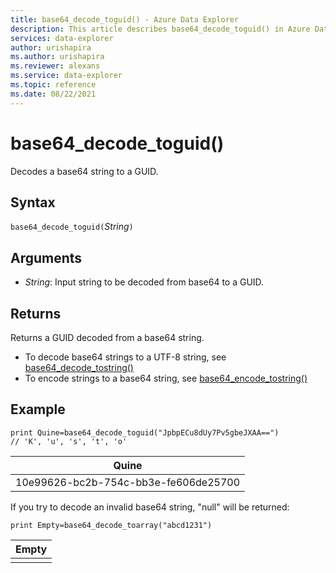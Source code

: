 ```yaml
---
title: base64_decode_toguid() - Azure Data Explorer
description: This article describes base64_decode_toguid() in Azure Data Explorer.
services: data-explorer
author: urishapira
ms.author: urishapira
ms.reviewer: alexans
ms.service: data-explorer
ms.topic: reference
ms.date: 08/22/2021
---
```

# base64_decode_toguid()

Decodes a base64 string to a GUID.

## Syntax

`base64_decode_toguid(`*String*`)`

## Arguments

* *String*: Input string to be decoded from base64 to a GUID.

## Returns

Returns a GUID decoded from a base64 string.

* To decode base64 strings to a UTF-8 string, see [base64_decode_tostring()](base64_decode_tostringfunction.md)
* To encode strings to a base64 string, see [base64_encode_tostring()](base64_encode_tostringfunction.md)

## Example

<!-- csl: https://help.kusto.windows.net/Samples -->
```kusto
print Quine=base64_decode_toguid("JpbpECu8dUy7Pv5gbeJXAA==")  
// 'K', 'u', 's', 't', 'o'
```

|Quine|
|-----|
|10e99626-bc2b-754c-bb3e-fe606de25700|

If you try to decode an invalid base64 string, "null" will be returned:

<!-- csl: https://help.kusto.windows.net/Samples -->
```kusto
print Empty=base64_decode_toarray("abcd1231")
```

|Empty|
|-----|
||
